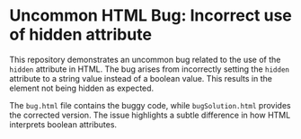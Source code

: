 # Uncommon HTML Bug: Incorrect use of hidden attribute

This repository demonstrates an uncommon bug related to the use of the `hidden` attribute in HTML.  The bug arises from incorrectly setting the `hidden` attribute to a string value instead of a boolean value.  This results in the element not being hidden as expected.

The `bug.html` file contains the buggy code, while `bugSolution.html` provides the corrected version.  The issue highlights a subtle difference in how HTML interprets boolean attributes.